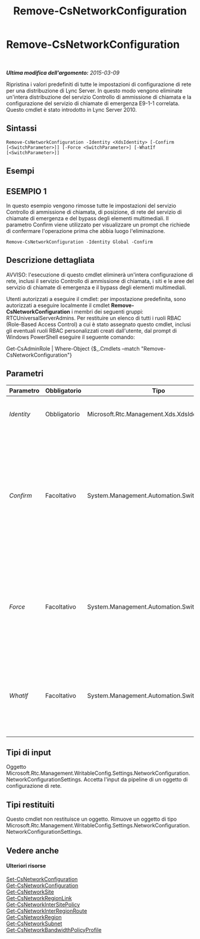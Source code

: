 ﻿---
title: Remove-CsNetworkConfiguration
TOCTitle: Remove-CsNetworkConfiguration
ms:assetid: d6945015-67f7-4f04-87ae-7cb977650d96
ms:mtpsurl: https://technet.microsoft.com/it-it/library/Gg398938(v=OCS.15)
ms:contentKeyID: 49302110
ms.date: 08/24/2015
mtps_version: v=OCS.15
ms.translationtype: HT
---

# Remove-CsNetworkConfiguration

 

_**Ultima modifica dell'argomento:** 2015-03-09_

Ripristina i valori predefiniti di tutte le impostazioni di configurazione di rete per una distribuzione di Lync Server. In questo modo vengono eliminate un'intera distribuzione del servizio Controllo di ammissione di chiamata e la configurazione del servizio di chiamate di emergenza E9-1-1 correlata. Questo cmdlet è stato introdotto in Lync Server 2010.

## Sintassi

    Remove-CsNetworkConfiguration -Identity <XdsIdentity> [-Confirm [<SwitchParameter>]] [-Force <SwitchParameter>] [-WhatIf [<SwitchParameter>]]

## Esempi

## ESEMPIO 1

In questo esempio vengono rimosse tutte le impostazioni del servizio Controllo di ammissione di chiamata, di posizione, di rete del servizio di chiamate di emergenza e del bypass degli elementi multimediali. Il parametro Confirm viene utilizzato per visualizzare un prompt che richiede di confermare l'operazione prima che abbia luogo l'eliminazione.

    Remove-CsNetworkConfiguration -Identity Global -Confirm

## Descrizione dettagliata

AVVISO: l'esecuzione di questo cmdlet eliminerà un'intera configurazione di rete, inclusi il servizio Controllo di ammissione di chiamata, i siti e le aree del servizio di chiamate di emergenza e il bypass degli elementi multimediali.

Utenti autorizzati a eseguire il cmdlet: per impostazione predefinita, sono autorizzati a eseguire localmente il cmdlet **Remove-CsNetworkConfiguration** i membri dei seguenti gruppi: RTCUniversalServerAdmins. Per restituire un elenco di tutti i ruoli RBAC (Role-Based Access Control) a cui è stato assegnato questo cmdlet, inclusi gli eventuali ruoli RBAC personalizzati creati dall'utente, dal prompt di Windows PowerShell eseguire il seguente comando:

Get-CsAdminRole | Where-Object {$\_.Cmdlets –match "Remove-CsNetworkConfiguration"}

## Parametri


<table>
<colgroup>
<col style="width: 25%" />
<col style="width: 25%" />
<col style="width: 25%" />
<col style="width: 25%" />
</colgroup>
<thead>
<tr class="header">
<th>Parametro</th>
<th>Obbligatorio</th>
<th>Tipo</th>
<th>Descrizione</th>
</tr>
</thead>
<tbody>
<tr class="odd">
<td><p><em>Identity</em></p></td>
<td><p>Obbligatorio</p></td>
<td><p>Microsoft.Rtc.Management.Xds.XdsIdentity</p></td>
<td><p>Sarà sempre Global.</p></td>
</tr>
<tr class="even">
<td><p><em>Confirm</em></p></td>
<td><p>Facoltativo</p></td>
<td><p>System.Management.Automation.SwitchParameter</p></td>
<td><p>Viene visualizzata una richiesta di conferma prima di eseguire il comando. È consigliabile utilizzare sempre questo parametro con il cmdlet.</p></td>
</tr>
<tr class="odd">
<td><p><em>Force</em></p></td>
<td><p>Facoltativo</p></td>
<td><p>System.Management.Automation.SwitchParameter</p></td>
<td><p>Elimina qualsiasi richiesta di conferma che, in caso contrario, sarebbe visualizzata prima di effettuare le modifiche.</p></td>
</tr>
<tr class="even">
<td><p><em>WhatIf</em></p></td>
<td><p>Facoltativo</p></td>
<td><p>System.Management.Automation.SwitchParameter</p></td>
<td><p>Descrive ciò che accadrebbe se si eseguisse il comando senza eseguirlo realmente.</p></td>
</tr>
</tbody>
</table>


## Tipi di input

Oggetto Microsoft.Rtc.Management.WritableConfig.Settings.NetworkConfiguration.NetworkConfigurationSettings. Accetta l'input da pipeline di un oggetto di configurazione di rete.

## Tipi restituiti

Questo cmdlet non restituisce un oggetto. Rimuove un oggetto di tipo Microsoft.Rtc.Management.WritableConfig.Settings.NetworkConfiguration.NetworkConfigurationSettings.

## Vedere anche

#### Ulteriori risorse

[Set-CsNetworkConfiguration](set-csnetworkconfiguration.md)  
[Get-CsNetworkConfiguration](get-csnetworkconfiguration.md)  
[Get-CsNetworkSite](get-csnetworksite.md)  
[Get-CsNetworkRegionLink](get-csnetworkregionlink.md)  
[Get-CsNetworkInterSitePolicy](get-csnetworkintersitepolicy.md)  
[Get-CsNetworkInterRegionRoute](get-csnetworkinterregionroute.md)  
[Get-CsNetworkRegion](get-csnetworkregion.md)  
[Get-CsNetworkSubnet](get-csnetworksubnet.md)  
[Get-CsNetworkBandwidthPolicyProfile](get-csnetworkbandwidthpolicyprofile.md)

